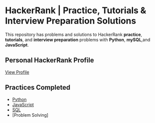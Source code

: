 # HackerRank | Practice, Tutorials & Interview Preparation Solutions

This repository has problems and solutions to HackerRank **practice**, **tutorials**, and **interview preparation** problems with **Python**, **mySQL**,and **JavaScript**.

## Personal HackerRank Profile

[View Profile](https://www.hackerrank.com/rounak_goyal)


## Practices Completed
* [Python](#python)
* [JavaScript](#JavaScript)
* [SQL](#sql)
* [Problem Solving]


